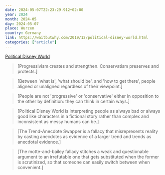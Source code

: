 ```yaml
---
date: 2024-05-07T22:23:29.912+02:00
year: 2024
month: 2024-05
day: 2024-05-07
place: Wurzen
country: Germany
link: https://waitbutwhy.com/2019/12/political-disney-world.html
categories: ["article"]
---
```

[Political Disney World](https://waitbutwhy.com/2019/12/political-disney-world.html)

> [Progressivism creates and strengthen. Conservatism preserves and protects.]

> [Between 'what is', 'what should be', and 'how to get there', people aligned or unaligned regardless of their viewpoint.]

> [People are not 'progressive' or 'conservative' either in opposition to the other by definition: they can think in certain ways.]

> [Political Disney World is interpreting people as always bad or always good like characters in a fictional story rather than complex and inconsistent as messy humans can be.]

> [The Trend-Anecdote Swapper is a fallacy that misrepresents reality by casting anecdotes as evidence of a larger trend and trends as anecdotal evidence.]

> [The motte-and-bailey fallacy stitches a weak and questionable argument to an irrefutable one that gets substituted when the former is scrutinized, so that someone can easily switch between when convenient.]
